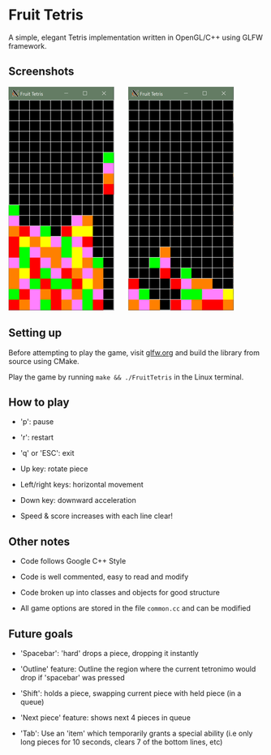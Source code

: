 # Fruit Tetris

A simple, elegant Tetris implementation written in OpenGL/C++ using GLFW framework.

## Screenshots

![Alt text](screenshots/3.png?raw=true "Screenshot 1") &nbsp; &nbsp; &nbsp; ![Alt text](screenshots/4.png?raw=true "T-Spin!")

## Setting up

Before attempting to play the game, visit [glfw.org](https://www.glfw.org/) and build the library from source using CMake.

Play the game by running ```make && ./FruitTetris``` in the Linux terminal.

## How to play

- 'p': pause

- 'r': restart

- 'q' or 'ESC': exit

- Up key: rotate piece

- Left/right keys: horizontal movement

- Down key: downward acceleration

- Speed & score increases with each line clear!

## Other notes

- Code follows Google C++ Style

- Code is well commented, easy to read and modify

- Code broken up into classes and objects for good structure

- All game options are stored in the file ```common.cc``` and can be modified

## Future goals

- 'Spacebar': 'hard' drops a piece, dropping it instantly

- 'Outline' feature: Outline the region where the current tetronimo would drop if 'spacebar' was pressed

- 'Shift': holds a piece, swapping current piece with held piece (in a queue)

- 'Next piece' feature: shows next 4 pieces in queue

- 'Tab': Use an 'item' which temporarily grants a special ability (i.e only long pieces for 10 seconds, clears 7 of the bottom lines, etc)
